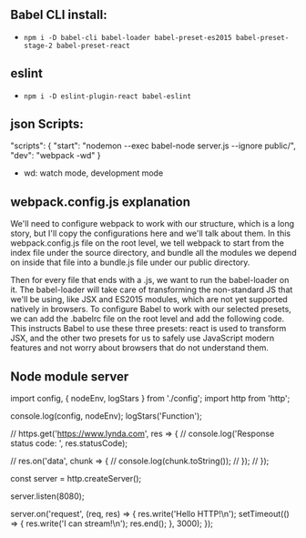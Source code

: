 ## Babel CLI install:
- `npm i -D babel-cli babel-loader babel-preset-es2015 babel-preset-stage-2 babel-preset-react`

## eslint
- `npm i -D eslint-plugin-react babel-eslint`

## json Scripts:
  "scripts": {
    "start": "nodemon --exec babel-node server.js --ignore public/",  
    "dev": "webpack -wd"
  }

- wd: watch mode, development mode

## webpack.config.js explanation

We'll need to configure webpack to work with our structure, which is a long story, but I'll copy the configurations here and we'll talk about them. In this webpack.config.js file on the root level, we tell webpack to start from the index file under the source directory, and bundle all the modules we depend on inside that file into a bundle.js file under our public directory.

Then for every file that ends with a .js, we want to run the babel-loader on it. The babel-loader will take care of transforming the non-standard JS that we'll be using, like JSX and ES2015 modules, which are not yet supported natively in browsers. To configure Babel to work with our selected presets, we can add the .babelrc file on the root level and add the following code. This instructs Babel to use these three presets: react is used to transform JSX, and the other two presets for us to safely use JavaScript modern features and not worry about browsers that do not understand them.

## Node module server

import config, { nodeEnv, logStars } from './config';
import http from 'http';

console.log(config, nodeEnv);
logStars('Function');

// https.get('https://www.lynda.com', res => {
//   console.log('Response status code: ', res.statusCode);

//   res.on('data', chunk => {
//     console.log(chunk.toString());
//   });
// });

const server = http.createServer();

server.listen(8080);

server.on('request', (req, res) => {
  res.write('Hello HTTP!\n');
  setTimeout(() => {
    res.write('I can stream!\n');
    res.end();
  }, 3000);
});